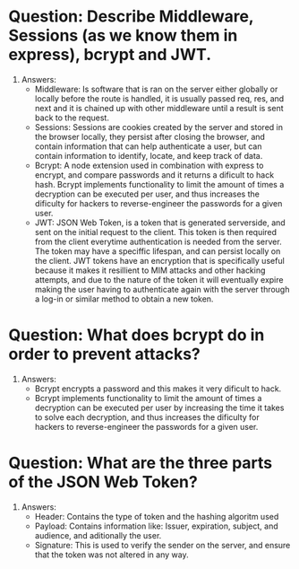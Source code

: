 <!-- Answers to the Short Answer Essay Questions go here -->
# Question: Describe Middleware, Sessions (as we know them in express), bcrypt and JWT.
1. Answers:
    * Middleware: Is software that is ran on the server either globally or locally before the route is handled, it is usually passed req, res, and next and it is chained up with other middleware until a result is sent back to the request.
    * Sessions: Sessions are cookies created by the server and stored in the browser locally, they persist after closing the browser, and contain information that can help authenticate a user, but can contain information to identify, locate, and keep track of data.
    * Bcrypt: A node extension used in combination with express to encrypt, and compare passwords and it returns a dificult to hack hash. Bcrypt implements functionality to limit the amount of times a decryption can be executed per user, and thus increases the dificulty for hackers to reverse-engineer the passwords for a given user.
    * JWT: JSON Web Token, is a token that is generated serverside, and sent on the initial request to the client. This token is then required from the client everytime authentication is needed from the server. The token may have a speciffic lifespan, and can persist locally on the client. JWT tokens have an encryption that is specifically useful because it makes it resillient to MIM attacks and other hacking attempts, and due to the nature of the token it will eventually expire making the user having to authenticate again with the server through a log-in or similar method to obtain a new token.
# Question: What does bcrypt do in order to prevent attacks?
1. Answers:
    * Bcrypt encrypts a password and this makes it very dificult to hack.
    * Bcrypt implements functionality to limit the amount of times a decryption can be executed per user by increasing the time it takes to solve each decryption, and thus increases the dificulty for hackers to reverse-engineer the passwords for a given user.
# Question: What are the three parts of the JSON Web Token?
1. Answers:
    * Header: Contains the type of token and the hashing algoritm used
    * Payload: Contains information like: Issuer, expiration, subject, and audience, and aditionally the user.
    * Signature: This is used to verify the sender on the server, and ensure that the token was not altered in any way.